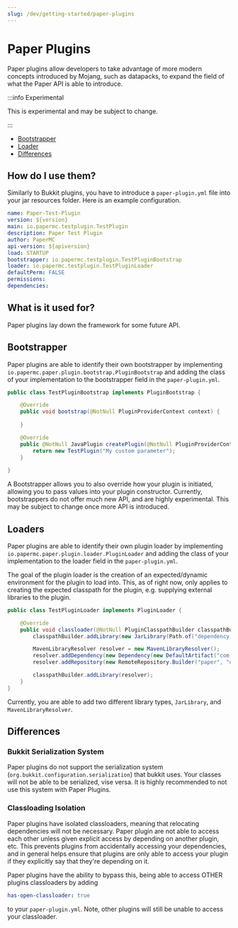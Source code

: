 ```yaml
---
slug: /dev/getting-started/paper-plugins
---
```


# Paper Plugins

Paper plugins allow developers to take advantage of more modern concepts introduced by Mojang, such as datapacks, to 
expand the field of what the Paper API is able to introduce.

:::info Experimental

This is experimental and may be subject to change.

:::

- [Bootstrapper](#bootstrapper)
- [Loader](#loaders)
- [Differences](#differences)

## How do I use them?
Similarly to Bukkit plugins, you have to introduce a ``paper-plugin.yml`` file into your jar resources folder.
Here is an example configuration.
```yml
name: Paper-Test-Plugin
version: ${version}
main: io.papermc.testplugin.TestPlugin
description: Paper Test Plugin
author: PaperMC
api-version: ${apiversion}
load: STARTUP
bootstrapper: io.papermc.testplugin.TestPluginBootstrap
loader: io.papermc.testplugin.TestPluginLoader
defaultPerm: FALSE
permissions:
dependencies:
```

## What is it used for?
Paper plugins lay down the framework for some future API.


## Bootstrapper
Paper plugins are able to identify their own bootstrapper by implementing ``io.papermc.paper.plugin.bootstrap.PluginBootstrap`` and adding
the class of your implementation to the bootstrapper field in the ``paper-plugin.yml``.
```java
public class TestPluginBootstrap implements PluginBootstrap {

    @Override
    public void bootstrap(@NotNull PluginProviderContext context) {
        
    }

    @Override
    public @NotNull JavaPlugin createPlugin(@NotNull PluginProviderContext context) {
        return new TestPlugin("My custom parameter");
    }
    
}
```
A Bootstrapper allows you to also override how your plugin is initiated, allowing you to pass values into your plugin constructor.
Currently, bootstrappers do not offer much new API, and are highly experimental. This may be subject to change once more API is introduced.

## Loaders
Paper plugins are able to identify their own plugin loader by implementing ``io.papermc.paper.plugin.loader.PluginLoader`` and adding
the class of your implementation to the loader field in the ``paper-plugin.yml``.

The goal of the plugin loader is the creation of an expected/dynamic environment for the plugin to load into. 
This, as of right now, only applies to creating the expected classpath for the plugin, e.g. supplying external libraries to the plugin.
```java
public class TestPluginLoader implements PluginLoader {

    @Override
    public void classloader(@NotNull PluginClasspathBuilder classpathBuilder) {
        classpathBuilder.addLibrary(new JarLibrary(Path.of("dependency.jar")));

        MavenLibraryResolver resolver = new MavenLibraryResolver();
        resolver.addDependency(new Dependency(new DefaultArtifact("com.example:example:version"), null));
        resolver.addRepository(new RemoteRepository.Builder("paper", "default", "https://repo.papermc.io/repository/maven-public/").build());

        classpathBuilder.addLibrary(resolver);
    }
}

```
Currently, you are able to add two different library types, ``JarLibrary``, and ``MavenLibraryResolver``.


## Differences 

### Bukkit Serialization System
Paper plugins do not support the serialization system (``org.bukkit.configuration.serialization``) that bukkit uses. Your classes will not be able to be
serialized, vise versa. It is highly recommended to not use this system with Paper Plugins.

### Classloading Isolation
Paper plugins have isolated classloaders, meaning that relocating dependencies will not be necessary. Paper plugin are not able to access each other unless given explicit access
by depending on another plugin, etc. This prevents plugins from accidentally accessing your dependencies, and in general helps ensure that plugins are only able to access your plugin
if they explicitly say that they're depending on it.

Paper plugins have the ability to bypass this, being able to access OTHER plugins classloaders by adding 
```yml
has-open-classloader: true
```
to your ``paper-plugin.yml``. Note, other plugins will still be unable to access your classloader.